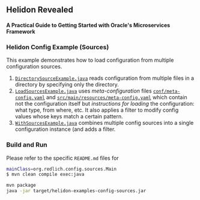 ## Helidon Revealed
#### A Practical Guide to Getting Started with Oracle's Microservices Framework

### Helidon Config Example (Sources)

This example demonstrates how to load configuration from multiple configuration sources.

1. [`DirectorySourceExample.java`](./src/main/java/org/redlich/config/sources/DirectorySourceExample.java)
   reads configuration from multiple files in a directory by specifying only the directory.
2. [`LoadSourcesExample.java`](./src/main/java/org/redlich/config/sources/LoadSourcesExample.java)
   uses _meta-configuration_ files [`conf/meta-config.yaml`](./conf/meta-config.yaml)
   and [`src/main/resources/meta-config.yaml`](./src/main/resources/meta-config.yaml)
   which contain not the configuration itself but
   _instructions for loading_ the configuration: what type, from where, etc. It also
   applies a filter to modify config values whose keys match a certain pattern.
3. [`WithSourcesExample.java`](./src/main/java/org/redlich/config/sources/WithSourcesExample.java)
   combines multiple config sources into a single configuration instance (and adds a
   filter.


### Build and Run

Please refer to the specific `README.md` files for
```bash
mainClass=org.redlich.config.sources.Main
$ mvn clean compile exec:java 
```

```bash
mvn package
java -jar target/helidon-examples-config-sources.jar
```
